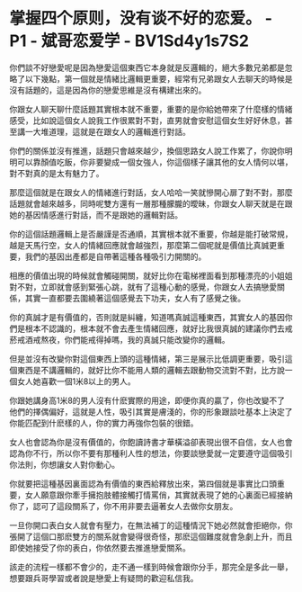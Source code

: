 # 掌握四个原则，没有谈不好的恋爱。 - P1 - 斌哥恋爱学 - BV1Sd4y1s7S2

你們談不好戀愛呢是因為戀愛這個東西它本身就是反邏輯的，絕大多數兄弟都是忽略了以下幾點，第一個就是情緒比邏輯更重要，經常有兄弟跟女人去聊天的時候是沒有話題的，這是因為你的戀愛思維是沒有構建出來的。

你跟女人聊天聊什麼話題其實根本就不重要，重要的是你給她帶來了什麼樣的情緒感受，比如說這個女人說我工作很累對不對，直男就會安慰這個女生好好休息，甚至講一大堆道理，這就是在跟女人的邏輯進行對話。

你們的關係並沒有推進，話題只會越來越少，換個思路女人說工作累了，你說你明明可以靠顏值吃飯，你非要變成一個女強人，你這個樣子讓其他的女人情何以堪，對不對真的是太有魅力了。

那麼這個就是在跟女人的情緒進行對話，女人哈哈一笑就慘開心扉了對不對，那麼話題就會越來越多，同時呢雙方還有一層那種朦朧的曖昧，你跟女人聊天就是在跟她的基因情感進行對話，而不是跟她的邏輯對話。

你的這個話題邏輯上是否嚴謹是否通順，其實根本就不重要，你越是能打破常規，越是天馬行空，女人的情緒回應就會越強烈，那麼第二個呢就是價值比真誠更重要，我們的基因出產都是自帶著這種各種吸引力開關的。

相應的價值出現的時候就會觸碰開關，就好比你在電梯裡面看到那種漂亮的小姐姐對不對，立即就會感到緊張心跳，就有了這種心動的感覺，你跟女人去搞戀愛關係，其實一直都要去圍繞著這個感覺去下功夫，女人有了感覺之後。

你的真誠才是有價值的，否則就是糾纏，知道嗎真誠這種東西，其實女人的基因你們是根本不認識的，根本就不會去產生情緒回應，就好比我很真誠的建議你們去戒菸戒酒戒熬夜，你們能戒得掉嗎，我的真誠只能改變你的邏輯。

但是並沒有改變你對這個東西上頭的這種情緒，第三是展示比低調更重要，吸引這個東西是不講邏輯的，就好比你不能用人類的邏輯去跟動物交流對不對，比方說一個女人她喜歡一個1米8以上的男人。

你跟她講身高1米8的男人沒有什麽實際的用途，即便你真的贏了，你也改變不了他們的擇偶偏好，這就是人性，吸引其實是膚淺的，你的形象跟談吐基本上決定了你能匹配到什麽樣的人，你的實力再強你包裝的很錯。

女人也會認為你是沒有價值的，你飽讀詩書才華橫溢卻表現出很不自信，女人也會認為你不行，所以你不要有那種利人性的想法，你要談戀愛就一定要遵守這個吸引你法則，你想讓女人對你動心。

你就要把這種基因裏面認為有價值的東西給釋放出來，第四個就是事實比口頭重要，女人願意跟你牽手擁抱肢體接觸打情罵俏，其實就表現了她的心裏面已經接納你了，認可了這段關系了，你不用非要去逼著女人去做你女朋友。

一旦你開口表白女人就會有壓力，在無法補丁的這種情況下她必然就會拒絕你，你張開了這個口那麽雙方的關系就會變得很奇怪，那麽這個難度就會急劇上升，而且即使她接受了你的表白，你依然要去推進戀愛關系。

該走的流程一樣都不會少的，走不通一樣到時候會跟你分手，那完全是多此一舉，想要跟兵哥學習或者說是戀愛上有疑問的歡迎私信我。
